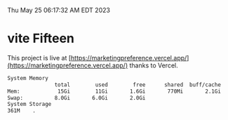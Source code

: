 Thu May 25 06:17:32 AM EDT 2023

# vite Fifteen


This project is live at [https://marketingpreference.vercel.app/](https://marketingpreference.vercel.app/) thanks to Vercel.

```bash
System Memory
               total        used        free      shared  buff/cache   available
Mem:            15Gi        11Gi       1.6Gi       770Mi       2.1Gi       2.5Gi
Swap:          8.0Gi       6.0Gi       2.0Gi
System Storage
361M	.
```
